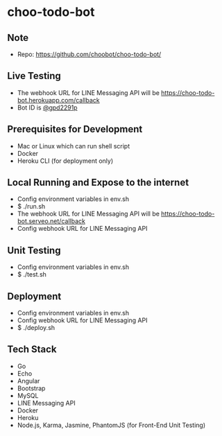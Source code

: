 # choo-todo-bot

## Note
- Repo: https://github.com/choobot/choo-todo-bot/

## Live Testing
- The webhook URL for LINE Messaging API will be https://choo-todo-bot.herokuapp.com/callback
- Bot ID is [@gpd2291p](http://line.me/ti/p/~@gpd2291p)

## Prerequisites for Development
- Mac or Linux which can run shell script
- Docker
- Heroku CLI (for deployment only)

## Local Running and Expose to the internet
- Config environment variables in env.sh
- $ ./run.sh
- The webhook URL for LINE Messaging API will be https://choo-todo-bot.serveo.net/callback
- Config webhook URL for LINE Messaging API

## Unit Testing
- Config environment variables in env.sh
- $ ./test.sh

## Deployment
- Config environment variables in env.sh
- Config webhook URL for LINE Messaging API
- $ ./deploy.sh

## Tech Stack
- Go
- Echo
- Angular
- Bootstrap
- MySQL
- LINE Messaging API
- Docker
- Heroku
- Node.js, Karma, Jasmine, PhantomJS (for Front-End Unit Testing)